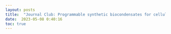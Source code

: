 ```yaml
---
layout: posts
title:  "Journal Club: Programmable synthetic biocondensates for cellular control"
date:  2023-05-08 0:40:16
toc: true
---
```

